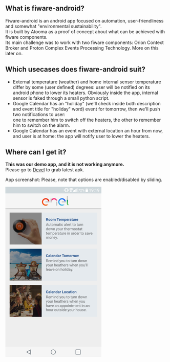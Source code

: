 ## What is fiware-android?

Fiware-android is an android app focused on automation, user-friendliness and somewhat "environmental sustainability".  
It is built by Atooma as a proof of concept about what can be achieved with fiware components.  
Its main challenge was to work with two fiware components: Orion Context Broker and Proton Complex Events Processing Technology. More on this later on.

## Which usecases does fiware-android suit?  

* External temperature (weather) and home internal sensor temperature differ by some (user defined) degrees: user will be notified on its android phone to lower its heaters.
Obviously inside the app, internal sensor is faked through a small python script.
* Google Calendar has an "holiday" (we'll check inside both description and event title for "holiday" word) event for tomorrow, then we'll push two notifications to user:  
one to remember him to switch off the heaters, the other to remember him to switch on the alarm.
* Google Calendar has an event with external location an hour from now, and user is at home: the app will notify user to lower the heaters.


## Where can I get it?

**This was our demo app, and it is not working anymore.**  
Please go to [Devel](Devel#where-can-i-download-devel-version) to grab latest apk.  

App screenshot:
Please, note that options are enabled/disabled by sliding.  

![AppScreen](assets/AppScreen.png)

